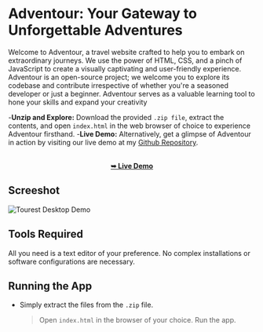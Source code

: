 
 
# Adventour: Your Gateway to Unforgettable Adventures

Welcome to Adventour, a travel website crafted to help you to embark on extraordinary journeys. We use the power of HTML, CSS, and a pinch of JavaScript to create a visually captivating and user-friendly experience.  <br/>
Adventour is an open-source project; we welcome you to explore its codebase and contribute irrespective of whether you're a seasoned developer or just a beginner. Adventour serves as a valuable learning tool to hone your skills and expand your creativity <br />

-**Unzip and Explore:** Download the provided `.zip file`, extract the contents, and open `index.html` in the web browser of choice to experience Adventour firsthand.
-**Live Demo:** Alternatively, get a glimpse of Adventour in action by visiting our live demo at my [Github Repository](). <br/>

<div align="center">
  <br />
  <a href=""><strong>➥ Live Demo</strong></a>
</div>

## Screeshot

![Tourest Desktop Demo](./Adventour.png "Desktop Demo")

## Tools Required
All you need is a text editor of your preference. No complex installations or software configurations are necessary.

## Running the App
* Simply extract the files from the `.zip` file.
  > Open `index.html` in the browser of your choice.
  > Run the app.





